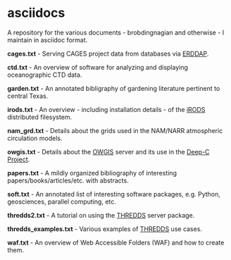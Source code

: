 asciidocs
=========

A repository for the various documents - brobdingnagian and otherwise - I maintain in asciidoc format.

**cages.txt** - Serving CAGES project data from databases via [ERDDAP](http://coastwatch.pfeg.noaa.gov/erddap/index.html).

**ctd.txt** - An overview of software for analyzing and displaying oceanographic CTD data.

**garden.txt** - An annotated bibligraphy of gardening literature pertinent to central Texas.

**irods.txt** - An overview - including installation details - of the [iRODS](http://irods.org/) distributed filesystem.

**nam_grd.txt** - Details about the grids used in the NAM/NARR atmospheric circulation models.

**owgis.txt** - Details about the [OWGIS](http://owgis.org/) server and its use in the [Deep-C Project](http://viewer.coaps.fsu.edu/DeepCProject/mapviewer).

**papers.txt** - A mildly organized bibliography of interesting papers/books/articles/etc. with abstracts.

**soft.txt** - An annotated list of interesting software packages, e.g. Python, geosciences, parallel computing, etc.

**thredds2.txt** - A tutorial on using the [THREDDS](http://www.unidata.ucar.edu/software/thredds/current/tds/) server package.

**thredds_examples.txt** - Various examples of [THREDDS](http://www.unidata.ucar.edu/software/thredds/current/tds/) use cases.

**waf.txt** - An overview of Web Accessible Folders (WAF) and how to create them.
